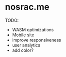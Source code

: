 # nosrac.me

TODO:
- WASM optimizations
- Mobile site
- improve responsiveness
- user analytics
- add color?
